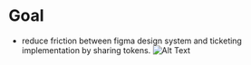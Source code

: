 
<!-- section-title: 2 - Goal -->

# Goal
- reduce friction between figma design system and ticketing implementation by sharing tokens.
![Alt Text](https://media.giphy.com/media/vFKqnCdLPNOKc/giphy.gif)

